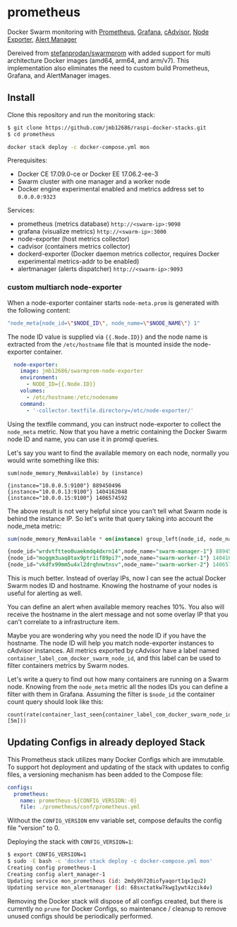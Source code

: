 # prometheus

Docker Swarm monitoring with [Prometheus](https://prometheus.io/),
[Grafana](http://grafana.org/),
[cAdvisor](https://github.com/google/cadvisor),
[Node Exporter](https://github.com/prometheus/node_exporter),
[Alert Manager](https://github.com/prometheus/alertmanager)

Dereived from [stefanprodan/swarmprom](https://github.com/stefanprodan/swarmprom) with added support for multi architecture Docker images (amd64, arm64, and arm/v7).  This implementation also eliminates the need to custom build Prometheus, Grafana, and AlertManager images.

## Install

Clone this repository and run the monitoring stack:

```bash
$ git clone https://github.com/jmb12686/raspi-docker-stacks.git
$ cd prometheus

docker stack deploy -c docker-compose.yml mon
```

Prerequisites:

* Docker CE 17.09.0-ce or Docker EE 17.06.2-ee-3
* Swarm cluster with one manager and a worker node
* Docker engine experimental enabled and metrics address set to `0.0.0.0:9323`

Services:

* prometheus (metrics database) `http://<swarm-ip>:9090`
* grafana (visualize metrics) `http://<swarm-ip>:3000`
* node-exporter (host metrics collector)
* cadvisor (containers metrics collector)
* dockerd-exporter (Docker daemon metrics collector, requires Docker experimental metrics-addr to be enabled)
* alertmanager (alerts dispatcher) `http://<swarm-ip>:9093`

### custom multiarch node-exporter

When a node-exporter container starts `node-meta.prom` is generated with the following content:

```bash
"node_meta{node_id=\"$NODE_ID\", node_name=\"$NODE_NAME\"} 1"
```

The node ID value is supplied via `{{.Node.ID}}` and the node name is extracted from the `/etc/hostname`
file that is mounted inside the node-exporter container.

```yaml
  node-exporter:
    image: jmb12686/swarmprom-node-exporter
    environment:
      - NODE_ID={{.Node.ID}}
    volumes:
      - /etc/hostname:/etc/nodename
    command:
      - '-collector.textfile.directory=/etc/node-exporter/'
```

Using the textfile command, you can instruct node-exporter to collect the `node_meta` metric.
Now that you have a metric containing the Docker Swarm node ID and name, you can use it in promql queries.

Let's say you want to find the available memory on each node, normally you would write something like this:

```
sum(node_memory_MemAvailable) by (instance)

{instance="10.0.0.5:9100"} 889450496
{instance="10.0.0.13:9100"} 1404162048
{instance="10.0.0.15:9100"} 1406574592
```

The above result is not very helpful since you can't tell what Swarm node is behind the instance IP.
So let's write that query taking into account the node_meta metric:

```sql
sum(node_memory_MemAvailable * on(instance) group_left(node_id, node_name) node_meta) by (node_id, node_name)

{node_id="wrdvtftteo0uaekmdq4dxrn14",node_name="swarm-manager-1"} 889450496
{node_id="moggm3uaq8tax9ptr1if89pi7",node_name="swarm-worker-1"} 1404162048
{node_id="vkdfx99mm5u4xl2drqhnwtnsv",node_name="swarm-worker-2"} 1406574592
```

This is much better. Instead of overlay IPs, now I can see the actual Docker Swarm nodes ID and hostname. Knowing the hostname of your nodes is useful for alerting as well.

You can define an alert when available memory reaches 10%. You also will receive the hostname in the alert message
and not some overlay IP that you can't correlate to a infrastructure item.

Maybe you are wondering why you need the node ID if you have the hostname. The node ID will help you match
node-exporter instances to cAdvisor instances. All metrics exported by cAdvisor have a label named `container_label_com_docker_swarm_node_id`,
and this label can be used to filter containers metrics by Swarm nodes.

Let's write a query to find out how many containers are running on a Swarm node.
Knowing from the `node_meta` metric all the nodes IDs you can define a filter with them in Grafana.
Assuming the filter is `$node_id` the container count query should look like this:

```
count(rate(container_last_seen{container_label_com_docker_swarm_node_id=~"$node_id"}[5m]))
```

## Updating Configs in already deployed Stack
This Prometheus stack utilizes many Docker Configs which are immutable.  To support hot deployment and updating of the stack with updates to config files, a versioning mechanism has been added to the Compose file:
```yml
configs:
  prometheus:
    name: prometheus-${CONFIG_VERSION:-0}
    file: ./prometheus/conf/prometheus.yml  
```

Without the `CONFIG_VERSION` env variable set, compose defaults the config file "version" to 0.

Deploying the stack with `CONFIG_VERSION=1`:
```bash
$ export CONFIG_VERSION=1 
$ sudo -E bash -c 'docker stack deploy -c docker-compose.yml mon'
Creating config prometheus-1
Creating config alert_manager-1
Updating service mon_prometheus (id: 2mdy9h720iofyaqort1qx1qu2)
Updating service mon_alertmanager (id: 68sxctatkw7kwg1ywt4zcik4v)
```

Removing the Docker stack will dispose of all configs created, but there is currently no `prune` for Docker Configs, so maintenance / cleanup to remove unused configs should be periodically performed.
